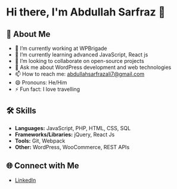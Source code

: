 # Hi there, I'm Abdullah Sarfraz 👋

## 🚀 About Me
- 🔭 I’m currently working at WPBrigade
- 🌱 I’m currently learning advanced JavaScript, React js
- 👯 I’m looking to collaborate on open-source projects
- 💬 Ask me about WordPress development and web technologies
- 📫 How to reach me: [abdullahsarfrazali7@gmail.com](mailto:abdullahsarfrazali7@gmail.com)
- 😄 Pronouns: He/Him
- ⚡ Fun fact: I love travelling
## 🛠️ Skills
- **Languages:** JavaScript, PHP, HTML, CSS, SQL
- **Frameworks/Libraries:** jQuery, React Js
- **Tools:** Git, Webpack
- **Other:** WordPress, WooCommerce, REST APIs

## 🌐 Connect with Me
- [LinkedIn](https://www.linkedin.com/in/abdullah-sarfraz-ali/)
